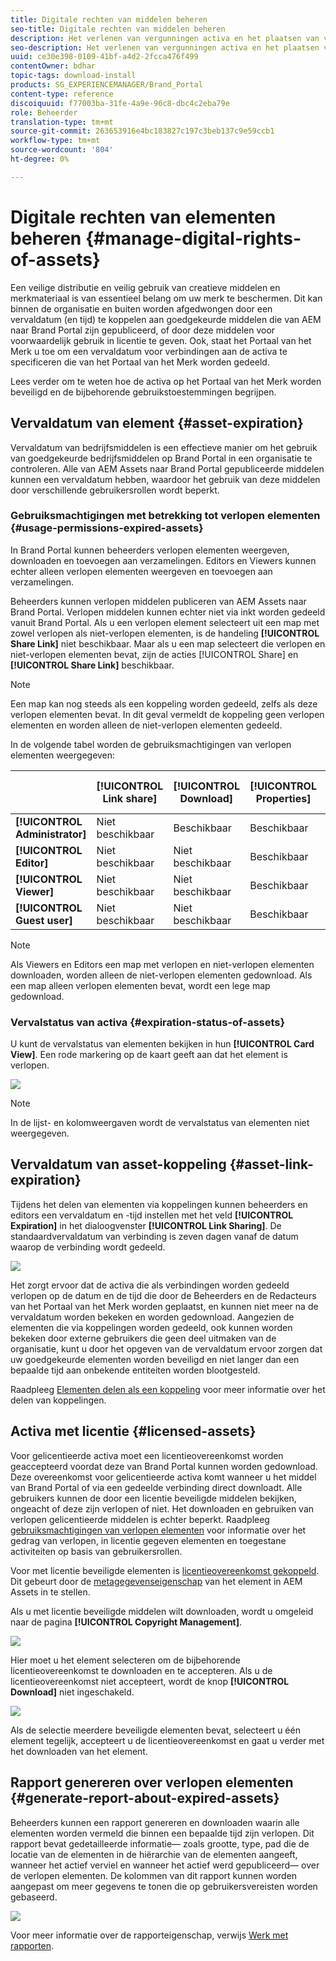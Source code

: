 ```yaml
---
title: Digitale rechten van middelen beheren
seo-title: Digitale rechten van middelen beheren
description: Het verlenen van vergunningen activa en het plaatsen van vervaldatum voor activa en gedeelde verbindingen verzekeren gecontroleerd gebruik van deze activa en beschermen hen.
seo-description: Het verlenen van vergunningen activa en het plaatsen van vervaldatum voor activa en gedeelde verbindingen verzekeren gecontroleerd gebruik van deze activa en beschermen hen.
uuid: ce30e398-0109-41bf-a4d2-2fcca476f499
contentOwner: bdhar
topic-tags: download-install
products: SG_EXPERIENCEMANAGER/Brand_Portal
content-type: reference
discoiquuid: f77003ba-31fe-4a9e-96c8-dbc4c2eba79e
role: Beheerder
translation-type: tm+mt
source-git-commit: 263653916e4bc183827c197c3beb137c9e59ccb1
workflow-type: tm+mt
source-wordcount: '804'
ht-degree: 0%

---
```



# Digitale rechten van elementen beheren {#manage-digital-rights-of-assets}

Een veilige distributie en veilig gebruik van creatieve middelen en merkmateriaal is van essentieel belang om uw merk te beschermen. Dit kan binnen de organisatie en buiten worden afgedwongen door een vervaldatum (en tijd) te koppelen aan goedgekeurde middelen die van AEM naar Brand Portal zijn gepubliceerd, of door deze middelen voor voorwaardelijk gebruik in licentie te geven. Ook, staat het Portaal van het Merk u toe om een vervaldatum voor verbindingen aan de activa te specificeren die van het Portaal van het Merk worden gedeeld.

Lees verder om te weten hoe de activa op het Portaal van het Merk worden beveiligd en de bijbehorende gebruikstoestemmingen begrijpen.

## Vervaldatum van element {#asset-expiration}

Vervaldatum van bedrijfsmiddelen is een effectieve manier om het gebruik van goedgekeurde bedrijfsmiddelen op Brand Portal in een organisatie te controleren. Alle van AEM Assets naar Brand Portal gepubliceerde middelen kunnen een vervaldatum hebben, waardoor het gebruik van deze middelen door verschillende gebruikersrollen wordt beperkt.

### Gebruiksmachtigingen met betrekking tot verlopen elementen {#usage-permissions-expired-assets}

In Brand Portal kunnen beheerders verlopen elementen weergeven, downloaden en toevoegen aan verzamelingen. Editors en Viewers kunnen echter alleen verlopen elementen weergeven en toevoegen aan verzamelingen.

Beheerders kunnen verlopen middelen publiceren van AEM Assets naar Brand Portal. Verlopen middelen kunnen echter niet via inkt worden gedeeld vanuit Brand Portal. Als u een verlopen element selecteert uit een map met zowel verlopen als niet-verlopen elementen, is de handeling **[!UICONTROL Share Link]** niet beschikbaar. Maar als u een map selecteert die verlopen en niet-verlopen elementen bevat, zijn de acties [!UICONTROL Share] en **[!UICONTROL Share Link]** beschikbaar.

>[!NOTE]
>
>Een map kan nog steeds als een koppeling worden gedeeld, zelfs als deze verlopen elementen bevat. In dit geval vermeldt de koppeling geen verlopen elementen en worden alleen de niet-verlopen elementen gedeeld.

In de volgende tabel worden de gebruiksmachtigingen van verlopen elementen weergegeven:

|  | **[!UICONTROL Link share]** | **[!UICONTROL Download]** | **[!UICONTROL Properties]** | **[!UICONTROL Add to collection]** | **[!UICONTROL Delete]** |
|---|---|---|---|---|---|
| **[!UICONTROL Administrator]** | Niet beschikbaar | Beschikbaar | Beschikbaar | Beschikbaar | Beschikbaar |
| **[!UICONTROL Editor]** | Niet beschikbaar | Niet beschikbaar | Beschikbaar | Beschikbaar | Niet beschikbaar |
| **[!UICONTROL Viewer]** | Niet beschikbaar | Niet beschikbaar | Beschikbaar | Beschikbaar | Niet beschikbaar |
| **[!UICONTROL Guest user]** | Niet beschikbaar | Niet beschikbaar | Beschikbaar | Beschikbaar | Niet beschikbaar |

>[!NOTE]
>
>Als Viewers en Editors een map met verlopen en niet-verlopen elementen downloaden, worden alleen de niet-verlopen elementen gedownload. Als een map alleen verlopen elementen bevat, wordt een lege map gedownload.

### Vervalstatus van activa {#expiration-status-of-assets}

U kunt de vervalstatus van elementen bekijken in hun **[!UICONTROL Card View]**. Een rode markering op de kaart geeft aan dat het element is verlopen.

![](assets/expired_assets_cardview.png)

>[!NOTE]
>
>In de lijst- en kolomweergaven wordt de vervalstatus van elementen niet weergegeven.

## Vervaldatum van asset-koppeling {#asset-link-expiration}

Tijdens het delen van elementen via koppelingen kunnen beheerders en editors een vervaldatum en -tijd instellen met het veld **[!UICONTROL Expiration]** in het dialoogvenster **[!UICONTROL Link Sharing]**. De standaardvervaldatum van verbinding is zeven dagen vanaf de datum waarop de verbinding wordt gedeeld.

![](assets/asset-link-sharing.png)

Het zorgt ervoor dat de activa die als verbindingen worden gedeeld verlopen op de datum en de tijd die door de Beheerders en de Redacteurs van het Portaal van het Merk worden geplaatst, en kunnen niet meer na de vervaldatum worden bekeken en worden gedownload. Aangezien de elementen die via koppelingen worden gedeeld, ook kunnen worden bekeken door externe gebruikers die geen deel uitmaken van de organisatie, kunt u door het opgeven van de vervaldatum ervoor zorgen dat uw goedgekeurde elementen worden beveiligd en niet langer dan een bepaalde tijd aan onbekende entiteiten worden blootgesteld.

Raadpleeg [Elementen delen als een koppeling](../using/brand-portal-link-share.md) voor meer informatie over het delen van koppelingen.

## Activa met licentie {#licensed-assets}

Voor gelicentieerde activa moet een licentieovereenkomst worden geaccepteerd voordat deze van Brand Portal kunnen worden gedownload. Deze overeenkomst voor gelicentieerde activa komt wanneer u het middel van Brand Portal of via een gedeelde verbinding direct downloadt. Alle gebruikers kunnen de door een licentie beveiligde middelen bekijken, ongeacht of deze zijn verlopen of niet. Het downloaden en gebruiken van verlopen gelicentieerde middelen is echter beperkt. Raadpleeg [gebruiksmachtigingen van verlopen elementen](../using/manage-digital-rights-of-assets.md#usage-permissions-expired-assets) voor informatie over het gedrag van verlopen, in licentie gegeven elementen en toegestane activiteiten op basis van gebruikersrollen.

Voor met licentie beveiligde elementen is [licentieovereenkomst gekoppeld](https://helpx.adobe.com/experience-manager/6-5/assets/using/drm.html#DigitalRightsManagementinAssets). Dit gebeurt door de [metagegevenseigenschap](https://helpx.adobe.com/experience-manager/6-5/assets/using/drm.html#DigitalRightsManagementinAssets) van het element in AEM Assets in te stellen.

Als u met licentie beveiligde middelen wilt downloaden, wordt u omgeleid naar de pagina **[!UICONTROL Copyright Management]**.

![](assets/asset-copyright-mgmt.png)

Hier moet u het element selecteren om de bijbehorende licentieovereenkomst te downloaden en te accepteren. Als u de licentieovereenkomst niet accepteert, wordt de knop **[!UICONTROL Download]** niet ingeschakeld.

![](assets/licensed-asset-download-2.png)

Als de selectie meerdere beveiligde elementen bevat, selecteert u één element tegelijk, accepteert u de licentieovereenkomst en gaat u verder met het downloaden van het element.

## Rapport genereren over verlopen elementen {#generate-report-about-expired-assets}

Beheerders kunnen een rapport genereren en downloaden waarin alle elementen worden vermeld die binnen een bepaalde tijd zijn verlopen. Dit rapport bevat gedetailleerde informatie— zoals grootte, type, pad die de locatie van de elementen in de hiërarchie van de elementen aangeeft, wanneer het actief verviel en wanneer het actief werd gepubliceerd— over de verlopen elementen. De kolommen van dit rapport kunnen worden aangepast om meer gegevens te tonen die op gebruikersvereisten worden gebaseerd.

![](assets/assets-expired.png)

Voor meer informatie over de rapporteigenschap, verwijs [Werk met rapporten](../using/brand-portal-reports.md#work-with-reports).
